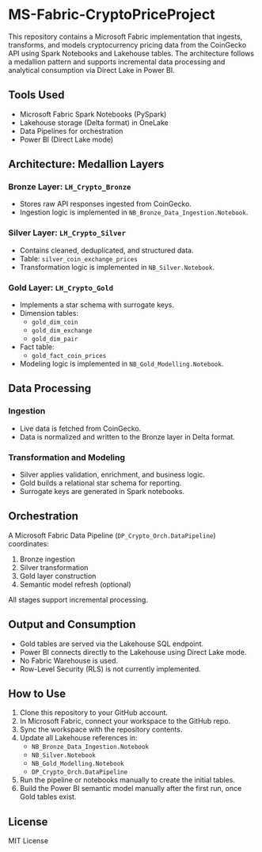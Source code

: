 # MS-Fabric-CryptoPriceProject

This repository contains a Microsoft Fabric implementation that ingests, transforms, and models cryptocurrency pricing data from the CoinGecko API using Spark Notebooks and Lakehouse tables. The architecture follows a medallion pattern and supports incremental data processing and analytical consumption via Direct Lake in Power BI.

## Tools Used

- Microsoft Fabric Spark Notebooks (PySpark)
- Lakehouse storage (Delta format) in OneLake
- Data Pipelines for orchestration
- Power BI (Direct Lake mode)

## Architecture: Medallion Layers

### Bronze Layer: `LH_Crypto_Bronze`
- Stores raw API responses ingested from CoinGecko.
- Ingestion logic is implemented in `NB_Bronze_Data_Ingestion.Notebook`.

### Silver Layer: `LH_Crypto_Silver`
- Contains cleaned, deduplicated, and structured data.
- Table: `silver_coin_exchange_prices`
- Transformation logic is implemented in `NB_Silver.Notebook`.

### Gold Layer: `LH_Crypto_Gold`
- Implements a star schema with surrogate keys.
- Dimension tables:
  - `gold_dim_coin`
  - `gold_dim_exchange`
  - `gold_dim_pair`
- Fact table:
  - `gold_fact_coin_prices`
- Modeling logic is implemented in `NB_Gold_Modelling.Notebook`.

## Data Processing

### Ingestion
- Live data is fetched from CoinGecko.
- Data is normalized and written to the Bronze layer in Delta format.

### Transformation and Modeling
- Silver applies validation, enrichment, and business logic.
- Gold builds a relational star schema for reporting.
- Surrogate keys are generated in Spark notebooks.

## Orchestration

A Microsoft Fabric Data Pipeline (`DP_Crypto_Orch.DataPipeline`) coordinates:
1. Bronze ingestion
2. Silver transformation
3. Gold layer construction
4. Semantic model refresh (optional)

All stages support incremental processing.

## Output and Consumption

- Gold tables are served via the Lakehouse SQL endpoint.
- Power BI connects directly to the Lakehouse using Direct Lake mode.
- No Fabric Warehouse is used.
- Row-Level Security (RLS) is not currently implemented.

## How to Use

1. Clone this repository to your GitHub account.
2. In Microsoft Fabric, connect your workspace to the GitHub repo.
3. Sync the workspace with the repository contents.
4. Update all Lakehouse references in:
   - `NB_Bronze_Data_Ingestion.Notebook`
   - `NB_Silver.Notebook`
   - `NB_Gold_Modelling.Notebook`
   - `DP_Crypto_Orch.DataPipeline`
5. Run the pipeline or notebooks manually to create the initial tables.
6. Build the Power BI semantic model manually after the first run, once Gold tables exist.

## License

MIT License
